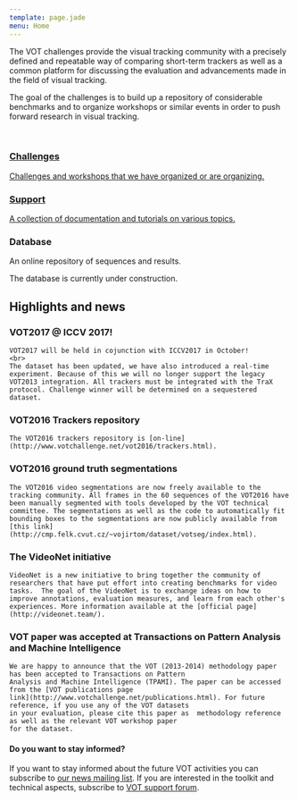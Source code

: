 ```yaml
---
template: page.jade
menu: Home
---
```


<!--div class="panel panel-success">
  <div class="panel-heading">
    <h3 class="panel-title">Submit to the ECCV [VOT 2016 Workshop](http://www.votchallenge.net/vot2016/index.html)!</h3>
  </div>
</div-->

The VOT challenges provide the visual tracking community with a precisely defined and repeatable way of comparing short-term trackers as well as a common platform for discussing the evaluation and advancements made in the field of visual tracking.

The goal of the challenges is to build up a repository of considerable benchmarks and to organize workshops or similar events in order to push forward research in visual tracking.

<br />

<div class="row">

<div class="col-lg-4 col-sm-12">
<a href="/challenges.html" class="hugebutton text-primary">
<h3><i class="glyphicon glyphicon-star"></i> Challenges</h3>
<p>Challenges and workshops that we have organized or are organizing.</p>
</a>
</div>

<div class="col-lg-4 col-sm-12">
<a href="/howto/" class="hugebutton text-primary">
<h3><i class="glyphicon glyphicon-book"></i> Support</h3>
A collection of documentation and tutorials on various topics.
</a>
</div>

<div class="col-lg-4 col-sm-12">
<div  class="hugebutton text-muted">
<h3><i class="glyphicon glyphicon-cloud"></i> Database</h3>
<p>An online repository of sequences and results.</p>
<p class="text-warning"><i class="glyphicon glyphicon-wrench"></i> The database is currently under construction.</p>
</div>
</div>

</div>

## Highlights and news

<!--div class="panel panel-success">
  <div class="panel-heading">
    <h3 class="panel-title"> VOT2016 challenge updates</h3>
  </div>
  <div class="panel-body">
<ul>
    <li><a href="/vot2016/index.html#info_20160714">Workshop day</a> (Posted on July 14th 2016)</li>
    <li><a href="/vot2016/index.html#info_20160630">Paper deadline extension</a> (Posted on June 30th 2016)</li>
    <li><a href="/vot2016/index.html#info_20160616">Information about GT</a> (Posted on June 16th 2016)</li>
    <li><a href="/vot2016/index.html#info_20160610">Challenge deadline extension</a> (Posted on June 10th 2016)</li>
    <li><a href="/vot2016/index.html#info_20160609">VOT2016 toolkit update</a> (Posted on June 9th 2016)</li>
</ul>

    For more details check the [challenge webpage](http://www.votchallenge.net/vot2016/index.html)</li>


  </div>
</div-->

<div class="panel panel-default">
  <div class="panel-heading">
    <h3 class="panel-title">VOT2017 @ ICCV 2017!</h3>
  </div>
  <div class="panel-body">

    VOT2017 will be held in cojunction with ICCV2017 in October!
    <br>
    The dataset has been updated, we have also introduced a real-time experiment. Because of this we will no longer support the legacy VOT2013 integration. All trackers must be integrated with the TraX protocol. Challenge winner will be determined on a sequestered dataset.
  </div>
</div>


<div class="panel panel-default">
  <div class="panel-heading">
    <h3 class="panel-title">VOT2016 Trackers repository</h3>
  </div>
  <div class="panel-body">

    The VOT2016 trackers repository is [on-line](http://www.votchallenge.net/vot2016/trackers.html).
  </div>
</div>




<div class="panel panel-default">
  <div class="panel-heading">
    <h3 class="panel-title">VOT2016 ground truth segmentations</h3>
  </div>
  <div class="panel-body">

    The VOT2016 video segmentations are now freely available to the tracking community. All frames in the 60 sequences of the VOT2016 have been manually segmented with tools developed by the VOT technical committee. The segmentations as well as the code to automatically fit bounding boxes to the segmentations are now publicly available from [this link](http://cmp.felk.cvut.cz/~vojirtom/dataset/votseg/index.html).
  </div>
</div>



<div class="panel panel-default">
  <div class="panel-heading">
    <h3 class="panel-title">The VideoNet initiative</h3>
  </div>
  <div class="panel-body">

    VideoNet is a new initiative to bring together the community of researchers that have put effort into creating benchmarks for video tasks.  The goal of the VideoNet is to exchange ideas on how to improve annotations, evaluation measures, and learn from each other's experiences. More information available at the [official page](http://videonet.team/).
  </div>
</div>


<div class="panel panel-default">
  <div class="panel-heading">
    <h3 class="panel-title">VOT paper was accepted at Transactions on Pattern Analysis and Machine Intelligence</h3>
  </div>
  <div class="panel-body">

    We are happy to announce that the VOT (2013-2014) methodology paper has been accepted to Transactions on Pattern
    Analysis and Machine Intelligence (TPAMI). The paper can be accessed from the [VOT publications page
    link](http://www.votchallenge.net/publications.html). For future reference, if you use any of the VOT datasets
    in your evaluation, please cite this paper as  methodology reference as well as the relevant VOT workshop paper
    for the dataset.
  </div>
</div>

<div class="alert alert-info" role="alert">
<div class="icon-left"><i class="glyphicon glyphicon-bullhorn hugeicon"></i> </div>
<h4>Do you want to stay informed?</h4>

If you want to stay informed about the future VOT activities you can subscribe to [our news mailing list](https://service.ait.ac.at/mailman/listinfo/votchallenge). If you are interested in the toolkit and technical aspects, subscribe to [VOT support forum](https://groups.google.com/forum/?hl=en#!forum/votchallenge-help).
</div>
